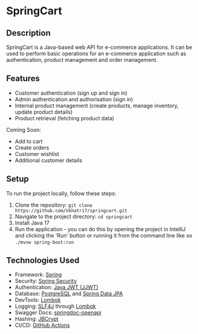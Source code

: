 # SpringCart

## Description

SpringCart is a Java-based web API for e-commerce applications. It can be used to perform basic operations for an e-commerce application such as authentication, product management and order management.

## Features

- Customer authentication (sign up and sign in)
- Admin authentication and authorisation (sign in)
- Internal product management (create products, manage inventory, update product details)
- Product retrieval (fetching product data)

Coming Soon:

- Add to cart
- Create orders
- Customer wishlist
- Additional customer details

## Setup

To run the project locally, follow these steps:

1. Clone the repository: `git clone https://github.com/nkhatri7/springcart.git`
2. Navigate to the project directory: `cd springcart`
3. Install Java 17
4. Run the application - you can do this by opening the project in IntelliJ and clicking the 'Run' button or running it from the command line like so `./mvnw spring-boot:run`

## Technologies Used

- Framework: [Spring](https://spring.io/)
- Security: [Spring Security](https://spring.io/projects/spring-security)
- Authentication: [Java JWT (JJWT)](https://github.com/jwtk/jjwt)
- Database: [PostgreSQL](https://www.postgresql.org/) and [Spring Data JPA](https://spring.io/projects/spring-data-jpa)
- DevTools: [Lombok](https://github.com/projectlombok/lombok)
- Logging: [SLF4J](https://www.slf4j.org/) through [Lombok](https://github.com/projectlombok/lombok)
- Swagger Docs: [springdoc-openapi](https://github.com/springdoc/springdoc-openapi)
- Hashing: [JBCrypt](https://github.com/jeremyh/jBCrypt)
- CI/CD: [GitHub Actions](https://github.com/features/actions)